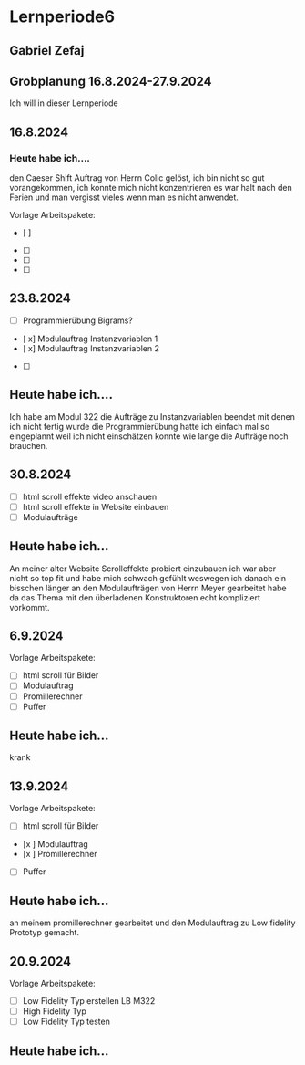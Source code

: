 # Lernperiode6

## Gabriel Zefaj
## Grobplanung 16.8.2024-27.9.2024
Ich will in dieser Lernperiode 


## 16.8.2024
### Heute habe ich....
den Caeser Shift Auftrag von Herrn Colic gelöst, ich bin nicht so gut vorangekommen, ich konnte mich nicht konzentrieren es war halt nach den Ferien und man vergisst vieles wenn man es nicht anwendet.

Vorlage Arbeitspakete:
- [ ] 
- [ ] 
- [ ] 
- [ ] 

## 23.8.2024
- [ ] Programmierübung Bigrams?
- [ x] Modulauftrag Instanzvariablen 1
- [ x] Modulauftrag Instanzvariablen 2
- [ ] 

## Heute habe ich.... 
Ich habe am Modul 322 die Aufträge zu Instanzvariablen beendet mit denen ich nicht fertig wurde die Programmierübung hatte ich einfach mal so eingeplannt weil ich nicht einschätzen konnte wie lange die Aufträge noch brauchen. 

## 30.8.2024
- [ ] html scroll effekte video anschauen
- [ ] html scroll effekte in Website einbauen
- [ ] Modulaufträge

## Heute habe ich...
An meiner alter Website Scrolleffekte probiert einzubauen ich war aber nicht so top fit und habe mich schwach gefühlt weswegen ich danach ein bisschen länger an den Modulaufträgen von Herrn Meyer gearbeitet habe da das Thema mit den überladenen Konstruktoren echt kompliziert vorkommt.

## 6.9.2024
Vorlage Arbeitspakete:
- [ ] html scroll für Bilder
- [ ] Modulauftrag
- [ ] Promillerechner
- [ ] Puffer

## Heute habe ich...
krank

## 13.9.2024
Vorlage Arbeitspakete:
- [ ] html scroll für Bilder
- [x ] Modulauftrag
- [x ] Promillerechner
- [ ] Puffer

## Heute habe ich...
an meinem promillerechner gearbeitet und den Modulauftrag zu Low fidelity Prototyp gemacht.

## 20.9.2024
Vorlage Arbeitspakete:
- [ ] Low Fidelity Typ erstellen LB M322
- [ ] High Fidelity Typ
- [ ] Low Fidelity Typ testen

## Heute habe ich...


